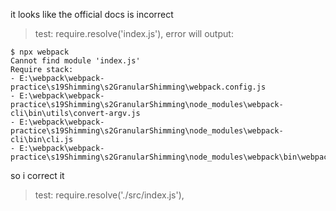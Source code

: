 

it looks like the official docs is incorrect

>  test: require.resolve('index.js'),
error will output:
```
$ npx webpack
Cannot find module 'index.js'
Require stack:
- E:\webpack\webpack-practice\s19Shimming\s2GranularShimming\webpack.config.js
- E:\webpack\webpack-practice\s19Shimming\s2GranularShimming\node_modules\webpack-cli\bin\utils\convert-argv.js
- E:\webpack\webpack-practice\s19Shimming\s2GranularShimming\node_modules\webpack-cli\bin\cli.js
- E:\webpack\webpack-practice\s19Shimming\s2GranularShimming\node_modules\webpack\bin\webpack.js
```
so 
i correct it
>  test: require.resolve('./src/index.js'),